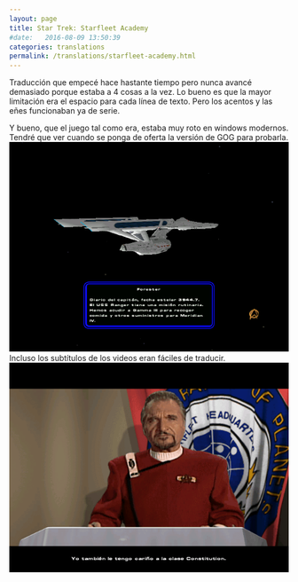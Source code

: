 ```yaml
---
layout: page
title: Star Trek: Starfleet Academy
#date:   2016-08-09 13:50:39
categories: translations
permalink: /translations/starfleet-academy.html
---
```


Traducción que empecé hace hastante tiempo pero nunca avancé demasiado porque estaba a 4 cosas a la vez. Lo bueno es que la mayor limitación era el espacio para cada línea de texto. Pero los acentos y las eñes funcionaban ya de serie.

Y bueno, que el juego tal como era, estaba muy roto en windows modernos. Tendré que ver cuando se ponga de oferta la versión de GOG para probarla.
![videos](/static/translations/starfleet-academy/acentos.png)
Incluso los subtítulos de los videos eran fáciles de traducir.
![videos](/static/translations/starfleet-academy/subtitulos.png)
